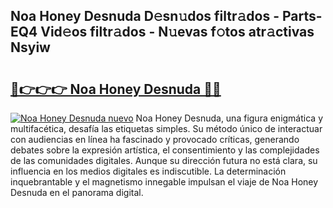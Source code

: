 ## Noa Honey Desnuda D𝚎sn𝚞dos filtr𝚊dos - Parts-EQ4 Vid𝚎os filtr𝚊dos - N𝚞evas f𝚘tos atr𝚊ctivas Nsyiw

# <h2><a href="http://mbd0kg.tromn.icu/?c=Noa+Honey+Desnuda">🔗👉👉👉 Noa Honey Desnuda 🔗🔗</a></h2>

[![Noa Honey Desnuda nuevo](https://i.imgur.com/pEAQMta.gif)](http://mbd0kg.tromn.icu/?c=Noa+Honey+Desnuda)
Noa Honey Desnuda, una figura enigmática y multifacética, desafía las etiquetas simples. Su método único de interactuar con audiencias en línea ha fascinado y provocado críticas, generando debates sobre la expresión artística, el consentimiento y las complejidades de las comunidades digitales. Aunque su dirección futura no está clara, su influencia en los medios digitales es indiscutible. La determinación inquebrantable y el magnetismo innegable impulsan el viaje de Noa Honey Desnuda en el panorama digital.
